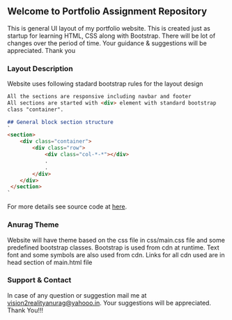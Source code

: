 ## Welcome to Portfolio Assignment Repository

This is general UI layout of my portfolio website.
This is created just as startup for learning HTML, CSS along with Bootstrap.
There will be lot of changes over the period of time. 
Your guidance & suggestions will be appreciated. Thank you

### Layout Description

Website uses following stadard bootstrap rules for the layout design
```markdown
All the sections are responsive including navbar and footer
All sections are started with <div> element with standard bootstrap 
class "container".  

## General block section structure
`
<section>
    <div class="container">
        <div class="row">
            <div class="col-*-*"></div>
            .
            .
        </div>
    </div>
 </section>
`
```

For more details see source code at [here](https://github.com/malianurag/portfolio-assign).

### Anurag Theme

Website will have theme based on the css file in css/main.css file and some predefined bootstrap classes.
Bootstrap is used from cdn at runtime. Text font and some symbols are also used from cdn. Links for all 
cdn used are in head section of main.html file

### Support & Contact

In case of any question or suggestion mail me at vision2realityanurag@yahooo.in.
Your suggestions will be appreciated. Thank You!!!
